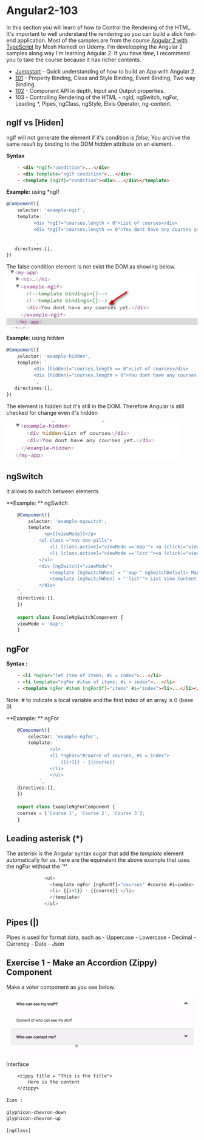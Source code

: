 # Angular2-103
In this section you will learn of how to Control the Rendering of the HTML.  It's important to well understand the rendering
so you can build a slick font-end application. Most of the samples are from the course [Angular 2 with TypeScript](https://www.udemy.com/angular-2-tutorial-for-beginners/learn/v4/overview) by Mosh Hamedi on Udemy.
I'm developping the Angular 2 samples along way I'm learning Angular 2. If you have time, I recommend you to take the course because it has richer contents.

- [Jumpstart](https://github.com/dacho68/Angular2-Jumpstart) - Quick understanding of how to build an App with Angular 2.
- [101](https://github.com/dacho68/Angular2-101) - Property Binding, Class and Style Binding, Event Binding, Two way Binding.
- [102](https://github.com/dacho68/Angular2-102) - Component API in depth, Input and Output properties.
- 103 - Controlling Rendering of the HTML - ngId, ngSwitch, ngFor, Leading *, Pipes, ngClass, ngStyle, Elvis Operator, ng-content. 


## ngIf vs [Hiden]
ngIf will not generate the element if it's condition is *false*; You archive the same result by binding to the DOM *hidden* attribute on an element.

**Syntax**
``` html
    - <div *ngIf="condition">...</div>
    - <div template="ngIf condition">...</div>
    - <template [ngIf]="condition"><div>...</div></template>
```

**Example:** using *ngIf
``` typescript
@Component({
    selector: 'example-ngif', 
    template: `
          <div *ngIf="courses.length > 0">List of courses</div>
          <div *ngIf="courses.length == 0">You dont have any courses yet.</div>
          
          `,
   directives:[],
})

```
The false condition element is not exist the DOM as showing below.<br>
![ngIf](./images/ngif.jpg)

**Example:** using *hidden*
``` typescript
@Component({
    selector: 'example-hidden', 
    template: `
          <div [hidden]="courses.length == 0">List of courses</div>
          <div [hidden]="courses.length > 0">You dont have any courses yet.</div>
          `,
   directives:[],
})
```
The element is hidden but it's still in the DOM.  Therefore Angular is still checked for change even it's hidden <br>

![ngIf](./images/hidden.jpg)


## ngSwitch
It allows to switch between elements

**Example: ** ngSwitch
``` typescript
    @Component({
        selector: 'example-ngswitch', 
        template: 
        `     <p>{{viewMode}}</p>
            <ul class ="nav nav-pills">
                <li [class.active]="viewMode =='map'"> <a (click)="viewMode = 'map'">Map View</a></li>
                <li [class.active]="viewMode =='list'"><a (click)="viewMode = 'list'">List View</a></li>            
            </ul>
            <div [ngSwitch]="viewMode">
                <template [ngSwitchWhen] = "'map'" ngSwitchDefault> Map View Content </template>
                <template [ngSwitchWhen] = "'list'"> List View Content </template>
            </div>
    `,
    directives:[],
    })

    export class ExampleNgSwitchComponent {
    viewMode = 'map';
    }
```
## ngFor

**Syntax :**

``` html
    - <li *ngFor="let item of items; #i = index">...</li>
    - <li template="ngFor #item of items; #i = index">...</li>
    - <template ngFor #item [ngForOf]="items" #i="index"><li>...</li></template>
```
Note: # to indicate a local variable and the first index of an array is 0 (base 0)

**Example: ** ngFor
``` typescript
    @Component({
        selector: 'example-ngfor', 
        template: `
                <ul>
                <li *ngFor="#course of courses, #i = index">
                    {{i+1}} - {{course}}
                </li>
                </ul>         
            `,
    directives:[],
    })

    export class ExampleNgForComponent {
    courses = ['Course 1', 'Course 2', 'Course 3'];
    }
```
## Leading asterisk (*)

The asterisk is the Angular syntax sugar that add the _template_ element automatically for us. here are the equivalent the above example that uses the ngFor 
without the '*'

``` typescript
              <ul>
                <template ngFor [ngForOf]="courses" #course #i=index>
                <li> {{i+1}} - {{course}} </li>
                </template>
              </ul>  
```

## Pipes (|)
Pipes is used for format data, such as
    - Uppercase
    - Lowercase
    - Decimal
    - Currency
    - Date
    - Json
    
## Exercise 1 - Make an Accordion (Zippy) Component
Make a voter component as you see below.
![accordion](./images/accordion.jpg)


Interface

``` html5
    <zippy title = "This is the title">
        Here is the content
    </zippy>     
    
Icon :

glyphicon-chevron-down
glyphicon-chevron-up 

[ngClass]
```